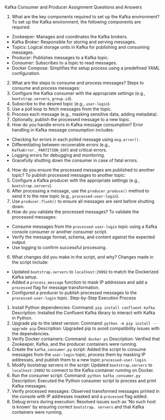 Kafka Consumer and Producer Assignment
Questions and Answers
1. What are the key components required to set up the Kafka environment?
To set up the Kafka environment, the following components are required:
- Zookeeper: Manages and coordinates the Kafka brokers.
- Kafka Broker: Responsible for storing and serving messages.
- Topics: Logical storage units in Kafka for publishing and consuming messages.
- Producer: Publishes messages to a Kafka topic.
- Consumer: Subscribes to a topic to read messages.
- Docker Compose: Simplifies the setup process using a predefined YAML configuration.
2. What are the steps to consume and process messages?
Steps to consume and process messages:
1. Configure the Kafka consumer with the appropriate settings (e.g., `bootstrap.servers`, `group.id`).
2. Subscribe to the desired topic (e.g., `user-login`).
3. Use a poll loop to fetch messages from the topic.
4. Process each message (e.g., masking sensitive data, adding metadata).
5. Optionally, publish the processed message to a new topic.
3. How do you handle errors in Kafka message consumption?
Error handling in Kafka message consumption includes:
- Checking for errors in each polled message using `msg.error()`.
- Differentiating between recoverable errors (e.g., `KafkaError._PARTITION_EOF`) and critical errors.
- Logging errors for debugging and monitoring.
- Gracefully shutting down the consumer in case of fatal errors.
4. How do you ensure the processed messages are published to another topic?
To publish processed messages to another topic:
1. Configure a Kafka producer with the appropriate settings (e.g., `bootstrap.servers`).
2. After processing a message, use the `producer.produce()` method to send it to the new topic (e.g., `processed-user-login`).
3. Use `producer.flush()` to ensure all messages are sent before shutting down.
5. How do you validate the processed messages?
To validate the processed messages:
- Consume messages from the `processed-user-login` topic using a Kafka console consumer or another consumer script.
- Verify the message format, schema, and content against the expected output.
- Use logging to confirm successful processing.
6. What changes did you make in the script, and why?
Changes made in the script include:
- Updated `bootstrap.servers` to `localhost:29092` to match the Dockerized Kafka setup.
- Added a `process_message` function to mask IP addresses and add a `processed` flag for message transformation.
- Configured a producer to publish processed messages to the `processed-user-login` topic.
Step-by-Step Execution Process
1. Install Python dependencies:
Command: `pip install confluent-kafka`
Description: Installed the Confluent Kafka library to interact with Kafka in Python.
2. Upgrade pip to the latest version:
Command: `python -m pip install --upgrade pip`
Description: Upgraded pip to avoid compatibility issues with the dependencies.
3. Verify Docker containers:
Command: `docker ps`
Description: Verified that Zookeeper, Kafka, and the producer containers were running.
4. Create the `kafka_consumer.py` script:
Added the script to consume messages from the `user-login` topic, process them by masking IP addresses, and publish them to a new topic `processed-user-login`.
5. Modify bootstrap servers in the script:
Updated `bootstrap.servers` to `localhost:29092` to connect to the Kafka container running on Docker.
6. Run the consumer script:
Command: `python kafka_consumer.py`
Description: Executed the Python consumer script to process and print Kafka messages.
7. Verify processed messages:
Observed transformed messages printed in the console with IP addresses masked and a `processed` flag added.
8. Debug errors during execution:
Resolved issues such as 'No such host is known' by ensuring correct `bootstrap. servers` and that Kafka containers were running.
